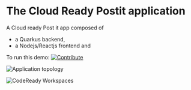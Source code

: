 # The Cloud Ready Postit application
A Cloud ready Post it app composed of
- a Quarkus backend,
- a Nodejs/Reactjs frontend and


To run this demo:
[![Contribute](factory-contribute.svg)](https://codeready-crw.apps.cluster-gre-7342.gre-7342.example.opentlc.com/factory?url=https://github.com/benoitf/quarkus-reactjs-postit-app)


![Application topology](topology.png "Application Topology")

![CodeReady Workspaces](codeready-workspaces-preview.png "CodeReady Workspaces")
